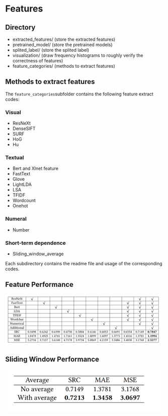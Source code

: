 # Features

## Directory

- extracted_features/ (store the extracted features)
- pretrained_model/ (store the pretrained models)
- splited_label/ (store the splited label)
- visualization/ (draw frequency histograms to roughly verify the correctness of features)
- feature_categories/ (methods to extract features)

## Methods to extract features

The ``feature_categories``subfolder contains the following feature extract codes:

### Visual

- ResNeXt
- DenseSIFT
- SURF
- HoG
- Hu

### Textual

- Bert and Xlnet feature
- FastText
- Glove
- LightLDA
- LSA
- TFIDF
- Wordcount
- Onehot

### Numeral

- Number

### Short-term dependence

- Sliding_window_average

Each subdirectory contains the readme file and usage of the corresponding codes.

## Feature Performance

![feature](../figure/performance%20on%20combines%20of%20features%20in%20validation%20set.png)

## Sliding Window Performance

![sliding](../figure/sliding%20performance%20on%20validation%20set.png)